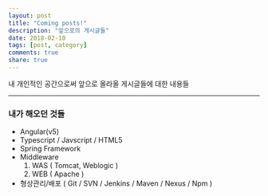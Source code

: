 ```yaml
---
layout: post
title: "Coming posts!"
description: "앞으로의 게시글들"
date: 2018-02-10
tags: [post, category]
comments: true
share: true
---
```


내 개인적인 공간으로써 앞으로 올라올 게시글들에 대한 내용들

--- 
### 내가 해오던 것들

* Angular(v5)
* Typescript / Javscript / HTML5
* Spring Framework
* Middleware
  1. WAS ( Tomcat, Weblogic )
  2. WEB ( Apache )
* 형상관리/배포 ( Git / SVN / Jenkins / Maven / Nexus / Npm )